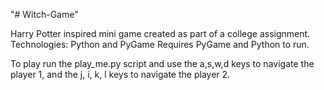 "# Witch-Game" 

Harry Potter inspired mini game created as part of a college assignment.
Technologies: Python and PyGame
Requires PyGame and Python to run.

To play run the play_me.py script and use the a,s,w,d keys to navigate the player 1, 
and the j, i, k, l keys to navigate the player 2.
